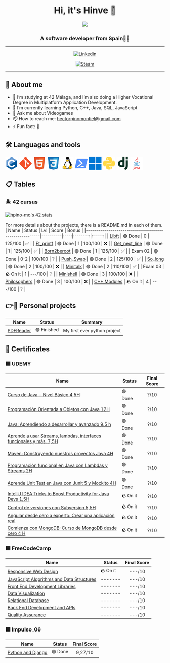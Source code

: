 <div id="head" align="center">
    <h1 align="center">Hi, it's Hinve 🫡</h1>
    <img src="https://media1.giphy.com/media/v1.Y2lkPTc5MGI3NjExemVzY2VkdHo0dHlhcXhvNXd1NWxhcml6dHBpa3M2NXZrMTlqaTlwYiZlcD12MV9pbnRlcm5hbF9naWZfYnlfaWQmY3Q9Zw/L3bj6t3opdeNddYCyl/giphy.webp" width="200" />
    <h3 align="center">A software developer from Spain🧑‍🦯</h3>

---

</div>
<div id="badges" align="center">
    <a href="https://www.linkedin.com/in/h%C3%A9ctor-pino-montiel-02b47024a/">
        <img src="https://img.shields.io/badge/H%C3%A9ctor-blue?style=for-the-badge&logo=linkedin&logoColor=white" alt="Linkedin" />
    </a>
    <p></p>
    <a href="https://steamcommunity.com/id/hinve">
        <img src="https://img.shields.io/badge/hinve-301934?style=for-the-badge&logo=steam&logoColor=white" alt="Steam" />
    </a>
</div>

---
## 🧑 About me

- 📝 I’m studying at 42 Málaga, and I’m also doing a Higher Vocational Degree in Multiplatform Application Development.
- 🌱 I’m currently learning Python, C++, Java, SQL, JavaScript
- 💬 Ask me about Videogames
- 📫 How to reach me: hectorpinomontiel@gmail.com
- ⚡ Fun fact: 👺

## 🛠️ Languages and tools
<div id="Tools" align="left">
    <img src="https://github.com/devicons/devicon/blob/master/icons/c/c-original.svg" width="40" height="40"/>
    <img src="https://github.com/devicons/devicon/blob/master/icons/git/git-original.svg" width="40" height="40"/>
    <img src="https://github.com/devicons/devicon/blob/master/icons/html5/html5-original.svg" width="40" height="40"/>
    <img src="https://github.com/devicons/devicon/blob/master/icons/css3/css3-original.svg" width="40" height="40"/>
    <img src="https://github.com/devicons/devicon/blob/master/icons/linux/linux-original.svg" width="40" height="40"/>
    <img src="https://github.com/devicons/devicon/blob/master/icons/powershell/powershell-original.svg" width="40" height="40"/>
    <img src="https://github.com/devicons/devicon/blob/master/icons/windows11/windows11-original.svg" width="40" height="40"/>
    <img src="https://github.com/devicons/devicon/blob/master/icons/python/python-plain.svg" width="40" height="40"/>
    <img src="https://github.com/devicons/devicon/blob/master/icons/django/django-plain.svg" width="40" height="40"/>
    <img src="https://github.com/devicons/devicon/blob/master/icons/java/java-original-wordmark.svg" width="40" height="40"/>
</div>

## 📋 Tables
### 🏝️ 42 cursus
[![hpino-mo's 42 stats](https://badge.mediaplus.ma/water/hpino-mo?1337Badge=off)](https://github.com/oakoudad/badge42)

For more details about the projects, there is a README.md in each of them.
| Name                                                  | Status   | Lvl |  Score  | Bonus |
|-------------------------------------------------------|----------|:---:|:-------:|:-----:|
| [Libft](https://github.com/hinve/libft)               | 🟢 Done  |  0  | 125/100 | ✅    |
| [Ft_printf](https://github.com/hinve/ft_printf)       | 🟢 Done  |  1  | 100/100 | ❌    |
| [Get_next_line](https://github.com/hinve/gnl)         | 🟢 Done  |  1  | 125/100 | ✅    |
| [Born2beroot](https://github.com/hinve/b2broot)       | 🟢 Done  |  1  | 125/100 | ✅    |
| Exam 02                                               | 🟢 Done  | 0-2 | 100/100 | ❔    |
| [Push_Swap](https://github.com/hinve/push_swap)       | 🟢 Done  |  2  | 125/100 | ✅    |
| [So_long](https://github.com/hinve/so_long)           | 🟢 Done  |  2  | 100/100 | ❌    |
| [Minitalk](https://github.com/hinve/minitalk)         | 🟢 Done  |  2  | 110/100 | ✅    |
| Exam 03                                               | 🪨 On it |  1  | ---/100 | ❔    |
| [Minishell](https://github.com/hinve/minishell)       | 🟢 Done  |  3  | 100/100 | ❌    |
| [Philosophers](https://github.com/hinve/philosophers) | 🟢 Done  |  3  | 100/100 | ❌    |
| [C++ Modules](https://github.com/hinve/cpp_modules)   | 🪨 On it |  4  | ---/100 | ❔    |

## 👉👨 Personal projects
| Name                                           | Status       | Summary                         |
|------------------------------------------------|--------------|:-------------------------------:|
|[PDFReader](https://github.com/hinve/PDFReader) | 🟢 Finished  |   My first ever python project  |

## 📒 Certificates
### 🟪 UDEMY
| Name                                                                                                                                             | Status   | Final Score |
|--------------------------------------------------------------------------------------------------------------------------------------------------|----------|:-----------:|
|[Curso de Java - Nivel Básico 4,5H](https://www.udemy.com/certificate/UC-4ef30b1c-e866-4581-949c-7e3d481b7c69/)                                   | 🟢 Done  |     ?/10    |
|[Programación Orientada a Objetos con Java 12H](https://www.udemy.com/certificate/UC-001f96cc-0c34-4ca7-b3bd-d54e4ebec873/)                       | 🟢 Done  |     ?/10    |
|[Java: Aprendiendo a desarrollar y avanzado 9.5 h](https://www.udemy.com/certificate/UC-a21066d3-02c2-44a8-8b8a-91b13d10bc25/)                    | 🟢 Done  |     ?/10    |
|[Aprende a usar Streams, lambdas, interfaces funcionales y más. 7,5H](https://www.udemy.com/certificate/UC-83a719eb-26ef-4749-a761-f9fe009a5cd5/) | 🟢 Done  |     ?/10    |
|[Maven: Construyendo nuestros proyectos Java 4H](https://www.udemy.com/certificate/UC-0074ee5d-c3dd-40bc-a54c-830fa84fda3d/)                      | 🟢 Done  |     ?/10    |
|[Programación funcional en Java con Lambdas y Streams 2H](https://www.udemy.com/certificate/UC-2e065bcf-e31b-4707-87ed-690d430d212e/)             | 🟢 Done  |     ?/10    |
|[Aprende Unit Test en Java con Junit 5 y Mockito 4H]()                                                                                            | 🟢 Done  |     ?/10    |
|[IntelliJ IDEA Tricks to Boost Productivity for Java Devs 1,5H]()                                                                                 | 🪨 On it |     ?/10    |
|[Control de versiones con Subversion 5,5H]()                                                                                                      | 🪨 On it |     ?/10    |
|[Angular desde cero a experto: Crear una aplicación real]()                                                                                       | 🪨 On it |     ?/10    |
|[Comienza con MongoDB: Curso de MongoDB desde cero 4 H]()                                                                                         | 🪨 On it |     ?/10    |

### 🟦 FreeCodeCamp
| Name                                                           | Status   | Final Score |
|----------------------------------------------------------------|----------|:-----------:|
|[Responsive Web Design]()                                       | 🪨 On it |    ---/10   |
|[JavaScript Algorithms and Data Structures]()                   | -------  |    ---/10   |
|[Front End Development Libraries]()                             | -------  |    ---/10   |
|[Data Visualization]()                                          | -------  |    ---/10   |
|[Relational Database]()                                         | -------  |    ---/10   |
|[Back End Development and APIs]()                               | -------  |    ---/10   |
|[Quality Assurance]()                                           | -------  |    ---/10   |

### 🟩 Impulso_06
| Name                                                           | Status   | Final Score |
|----------------------------------------------------------------|----------|:-----------:|
|[Python and Django](https://github.com/hinve/Python_and_Django) | 🟢 Done  |   9,27/10   |


